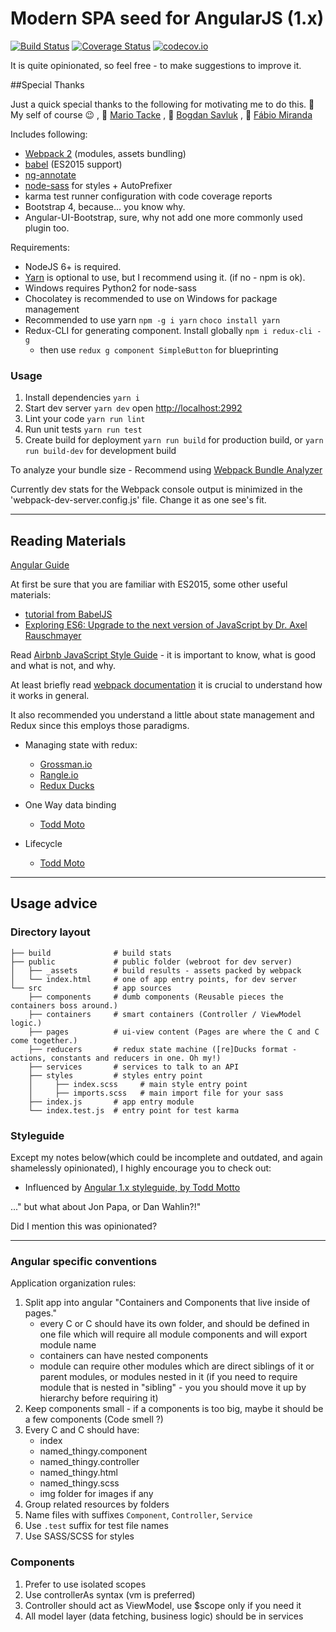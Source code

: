 # Modern SPA seed for AngularJS (1.x)

[![Build Status](https://travis-ci.org/zxbodya/angular-webpack-seed.svg?branch=master)](https://travis-ci.org/zxbodya/angular-webpack-seed)
[![Coverage Status](https://coveralls.io/repos/zxbodya/angular-webpack-seed/badge.svg?branch=master&service=github)](https://coveralls.io/github/zxbodya/angular-webpack-seed?branch=master)
[![codecov.io](https://codecov.io/github/zxbodya/angular-webpack-seed/coverage.svg?branch=master)](https://codecov.io/github/zxbodya/angular-webpack-seed?branch=master)

It is quite opinionated, so feel free - to make suggestions to improve it.

##Special Thanks

Just a quick special thanks to the following for motivating me to do this.
:clap: My self of course :wink: ,
:clap: [Mario Tacke](https://mariotacke.io) ,
:clap: [Bogdan Savluk](https://github.com/zxbodya) ,
:clap: [Fábio Miranda](http://fabiomiranda.me)

Includes following:

 - [Webpack 2](https://webpack.js.org/) (modules, assets bundling)
 - [babel](http://babeljs.io/) (ES2015 support)
 - [ng-annotate](https://github.com/olov/ng-annotate)
 - [node-sass](https://github.com/sass/node-sass) for styles + AutoPrefixer
 - karma test runner configuration with code coverage reports
 - Bootstrap 4, because... you know why.
 - Angular-UI-Bootstrap, sure, why not add one more commonly used plugin too.

Requirements:

- NodeJS 6+ is required.
- [Yarn](https://yarnpkg.com) is optional to use, but I recommend using it. (if no - npm is ok).
- Windows requires Python2 for node-sass
- Chocolatey is recommended to use on Windows for package management
- Recommended to use yarn `npm -g i yarn` `choco install yarn`
- Redux-CLI for generating component. Install globally `npm i redux-cli -g`
  - then use `redux g component SimpleButton` for blueprinting

### Usage

1. Install dependencies `yarn i`
2. Start dev server `yarn dev` open [http://localhost:2992](http://localhost:2992)
3. Lint your code `yarn run lint`
4. Run unit tests `yarn run test`
5. Create build for deployment `yarn run build` for production build, or `yarn run build-dev` for development build

To analyze your bundle size - Recommend using [Webpack Bundle Analyzer](https://github.com/th0r/webpack-bundle-analyzer)

Currently dev stats for the Webpack console output is minimized in the 'webpack-dev-server.config.js' file. Change it as one see's fit.

---

## Reading Materials

[Angular Guide](https://docs.angularjs.org/guide)

At first be sure that you are familiar with ES2015, some other useful materials:

 - [tutorial from BabelJS](http://babeljs.io/docs/learn-es2015/)
 - [Exploring ES6: Upgrade to the next version of JavaScript by Dr. Axel Rauschmayer](http://exploringjs.com/)

Read [Airbnb JavaScript Style Guide](https://github.com/airbnb/javascript) - it is important to know, what is good and what is not, and why.

At least briefly read [webpack documentation](http://webpack.github.io/docs/) it is crucial to understand how it works in general.

It also recommended you understand a little about state management and Redux since this employs those paradigms.

- Managing state with redux:
    - [Grossman.io](http://blog.grossman.io/angular-1-using-redux-architecture/)
    - [Rangle.io](http://blog.rangle.io/managing-state-redux-angular/)
    - [Redux Ducks](https://github.com/erikras/ducks-modular-redux/)

- One Way data binding
  - [Todd Moto](https://toddmotto.com/one-way-data-binding-in-angular-1-5/)

- Lifecycle
  - [Todd Moto](https://toddmotto.com/angular-1-5-lifecycle-hooks)

---

## Usage advice

### Directory layout

    ├── build              # build stats
    ├── public             # public folder (webroot for dev server)
    │   ├── _assets        # build results - assets packed by webpack
    │   └── index.html     # one of app entry points, for dev server
    └── src                # app sources
        ├── components     # dumb components (Reusable pieces the containers boss around.)
        ├── containers     # smart containers (Controller / ViewModel logic.)
        ├── pages          # ui-view content (Pages are where the C and C come together.)
        ├── reducers       # redux state machine ([re]Ducks format - actions, constants and reducers in one. Oh my!)
        ├── services       # services to talk to an API
        ├── styles         # styles entry point
        │     ├── index.scss     # main style entry point
        │     ├── imports.scss   # main import file for your sass
        ├── index.js       # app entry module
        └── index.test.js  # entry point for test karma

### Styleguide

Except my notes below(which could be incomplete and outdated, and again shamelessly opinionated), I highly encourage you to check out:

- Influenced by [Angular 1.x styleguide, by Todd Motto](https://github.com/toddmotto/angular-styleguide)

..." but what about Jon Papa, or Dan Wahlin?!"

Did I mention this was opinionated?

---

### Angular specific conventions

Application organization rules:

1. Split app into angular "Containers and Components that live inside of pages."
    - every C or C should have its own folder, and should be defined in one file which will require all module components and will export module name
    - containers can have nested components
    - module can require other modules which are direct siblings of it or parent modules, or modules nested in it (if you need to require module that is nested in "sibling" - you you should move it up by hierarchy before requiring it)
2. Keep components small - if a components is too big, maybe it should be a few components (Code smell ?)
3. Every C and C should have:
    - index
    - named_thingy.component
    - named_thingy.controller
    - named_thingy.html
    - named_thingy.scss
    - img folder for images if any
4. Group related resources by folders
5. Name files with suffixes `Component`, `Controller`, `Service`
6. Use `.test` suffix for test file names
7. Use SASS/SCSS for styles

### Components

1. Prefer to use isolated scopes
2. Use controllerAs syntax (vm is preferred)
3. Controller should act as ViewModel, use $scope only if you need it
4. All model layer (data fetching, business logic) should be in services
